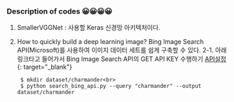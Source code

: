 ### Description of codes 😀😀😀😀
1. SmallerVGGNet : 사용할 Keras 신경망 아키텍처이다.
2. How to quickly build a deep learning image? Bing Image Search API(Microsoft)를 사용하여 이미지 데이터 세트를 쉽게 구축할 수 있다.
    2-1. 아래 링크타고 들어가서  Bing Image Search API의 GET API KEY 수행하기
     [API설정](https://azure.microsoft.com/en-us/try/cognitive-services/?api=bing-image-search-api){: target="_blank"}
    
        $ mkdir dataset/charmander<br>
        $ python search_bing_api.py --query "charmander" --output dataset/charmander
